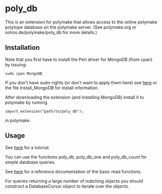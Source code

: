 poly_db
=======

This is an extension for polymake that allows access to the online polymake polytope database on the polymake server. (See polymake.org or solros.de/polymake/poly_db for more details.)


Installation
------

Note that you first have to install the Perl driver for MongoDB (from cpan) by issuing:

	sudo cpan MongoDB

If you don't have sudo-rights (or don't want to apply them here) see [here](http://solros.de/polymake/poly_db/mongo.php) or the file Install_MongoDB for install information. 

After downloading the extension (and installing MongoDB) install it to polymake by running

	import_extension("path/to/poly_db");

in polymake.


Usage
------

See [here](http://polymake.org/doku.php/tutorial/poly_db_tutorial) for a tutorial.

You can use the functions poly_db, poly_db_one and poly_db_count for simple database queries.

See [here](http://solros.de/polymake/poly_db/doc) for a reference documentation of the basic read functions.

For queries returning a large number of matching objects you should construct a DatabaseCursor object to iterate over the objects.